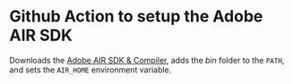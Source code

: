 # Github Action to setup the Adobe AIR SDK

Downloads the [Adobe AIR SDK & Compiler](https://www.adobe.com/devnet/air/air-sdk-download.html), adds the _bin_ folder to the `PATH`, and sets the `AIR_HOME` environment variable.
